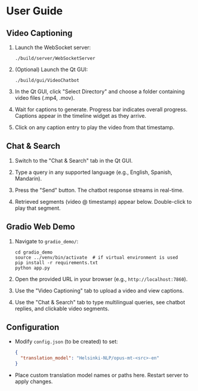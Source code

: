 # User Guide

## Video Captioning

1. Launch the WebSocket server:
   ```
   ./build/server/WebSocketServer
   ```

2. (Optional) Launch the Qt GUI:
   ```
   ./build/gui/VideoChatbot
   ```

3. In the Qt GUI, click "Select Directory" and choose a folder containing video files (.mp4, .mov).

4. Wait for captions to generate. Progress bar indicates overall progress.  
   Captions appear in the timeline widget as they arrive.

5. Click on any caption entry to play the video from that timestamp.

## Chat & Search

1. Switch to the "Chat & Search" tab in the Qt GUI.

2. Type a query in any supported language (e.g., English, Spanish, Mandarin).

3. Press the "Send" button. The chatbot response streams in real-time.

4. Retrieved segments (video @ timestamp) appear below. Double-click to play that segment.

## Gradio Web Demo

1. Navigate to `gradio_demo/`:
   ```
   cd gradio_demo
   source ../venv/bin/activate  # if virtual environment is used
   pip install -r requirements.txt
   python app.py
   ```

2. Open the provided URL in your browser (e.g., `http://localhost:7860`).

3. Use the "Video Captioning" tab to upload a video and view captions.

4. Use the "Chat & Search" tab to type multilingual queries, see chatbot replies, and clickable video segments.

## Configuration

- Modify `config.json` (to be created) to set:
  ```json
  {
    "translation_model": "Helsinki-NLP/opus-mt-<src>-en"
  }
  ```
- Place custom translation model names or paths here. Restart server to apply changes.